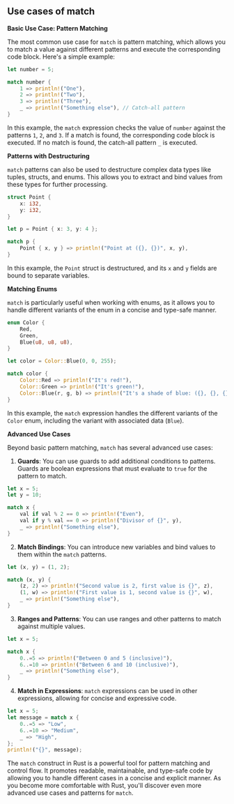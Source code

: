 ## Use cases of match

**Basic Use Case: Pattern Matching**

The most common use case for `match` is pattern matching, which allows you to match a value against different patterns and execute the corresponding code block. Here's a simple example:

```rust
let number = 5;

match number {
    1 => println!("One"),
    2 => println!("Two"),
    3 => println!("Three"),
    _ => println!("Something else"), // Catch-all pattern
}
```

In this example, the `match` expression checks the value of `number` against the patterns `1`, `2`, and `3`. If a match is found, the corresponding code block is executed. If no match is found, the catch-all pattern `_` is executed.

**Patterns with Destructuring**

`match` patterns can also be used to destructure complex data types like tuples, structs, and enums. This allows you to extract and bind values from these types for further processing.

```rust
struct Point {
    x: i32,
    y: i32,
}

let p = Point { x: 3, y: 4 };

match p {
    Point { x, y } => println!("Point at ({}, {})", x, y),
}
```

In this example, the `Point` struct is destructured, and its `x` and `y` fields are bound to separate variables.

**Matching Enums**

`match` is particularly useful when working with enums, as it allows you to handle different variants of the enum in a concise and type-safe manner.

```rust
enum Color {
    Red,
    Green,
    Blue(u8, u8, u8),
}

let color = Color::Blue(0, 0, 255);

match color {
    Color::Red => println!("It's red!"),
    Color::Green => println!("It's green!"),
    Color::Blue(r, g, b) => println!("It's a shade of blue: ({}, {}, {})", r, g, b),
}
```

In this example, the `match` expression handles the different variants of the `Color` enum, including the variant with associated data (`Blue`).

**Advanced Use Cases**

Beyond basic pattern matching, `match` has several advanced use cases:

1. **Guards**: You can use guards to add additional conditions to patterns. Guards are boolean expressions that must evaluate to `true` for the pattern to match.

```rust
let x = 5;
let y = 10;

match x {
    val if val % 2 == 0 => println!("Even"),
    val if y % val == 0 => println!("Divisor of {}", y),
    _ => println!("Something else"),
}
```

2. **Match Bindings**: You can introduce new variables and bind values to them within the `match` patterns.

```rust
let (x, y) = (1, 2);

match (x, y) {
    (z, 2) => println!("Second value is 2, first value is {}", z),
    (1, w) => println!("First value is 1, second value is {}", w),
    _ => println!("Something else"),
}
```

3. **Ranges and Patterns**: You can use ranges and other patterns to match against multiple values.

```rust
let x = 5;

match x {
    0..=5 => println!("Between 0 and 5 (inclusive)"),
    6..=10 => println!("Between 6 and 10 (inclusive)"),
    _ => println!("Something else"),
}
```

4. **Match in Expressions**: `match` expressions can be used in other expressions, allowing for concise and expressive code.

```rust
let x = 5;
let message = match x {
    0..=5 => "Low",
    6..=10 => "Medium",
    _ => "High",
};
println!("{}", message);
```

The `match` construct in Rust is a powerful tool for pattern matching and control flow. It promotes readable, maintainable, and type-safe code by allowing you to handle different cases in a concise and explicit manner. As you become more comfortable with Rust, you'll discover even more advanced use cases and patterns for `match`.
